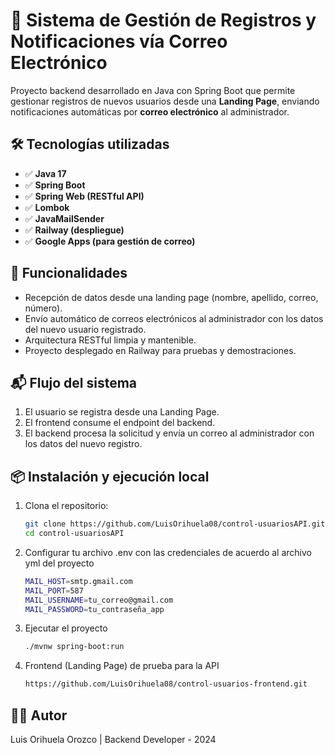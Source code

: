 # 📩 Sistema de Gestión de Registros y Notificaciones vía Correo Electrónico

Proyecto backend desarrollado en Java con Spring Boot que permite gestionar registros de nuevos usuarios desde una **Landing Page**, enviando notificaciones automáticas por **correo electrónico** al administrador.

## 🛠 Tecnologías utilizadas

- ✅ **Java 17**
- ✅ **Spring Boot**
- ✅ **Spring Web (RESTful API)**
- ✅ **Lombok**
- ✅ **JavaMailSender**
- ✅ **Railway (despliegue)**
- ✅ **Google Apps (para gestión de correo)**

## 🚀 Funcionalidades

- Recepción de datos desde una landing page (nombre, apellido, correo, número).
- Envío automático de correos electrónicos al administrador con los datos del nuevo usuario registrado.
- Arquitectura RESTful limpia y mantenible.
- Proyecto desplegado en Railway para pruebas y demostraciones.

## 📬 Flujo del sistema

1. El usuario se registra desde una Landing Page.
2. El frontend consume el endpoint del backend.
3. El backend procesa la solicitud y envía un correo al administrador con los datos del nuevo registro.

## 📦 Instalación y ejecución local

1. Clona el repositorio:
   ```bash
   git clone https://github.com/LuisOrihuela08/control-usuariosAPI.git
   cd control-usuariosAPI

2. Configurar tu archivo .env con las credenciales de acuerdo al archivo yml del proyecto
   ```bash
   MAIL_HOST=smtp.gmail.com
   MAIL_PORT=587
   MAIL_USERNAME=tu_correo@gmail.com
   MAIL_PASSWORD=tu_contraseña_app

3. Ejecutar el proyecto
   ```bash
   ./mvnw spring-boot:run

4. Frontend (Landing Page) de prueba para la API
   ```bash
   https://github.com/LuisOrihuela08/control-usuarios-frontend.git

## 👨‍💻 Autor
Luis Orihuela Orozco | 
Backend Developer - 2024
